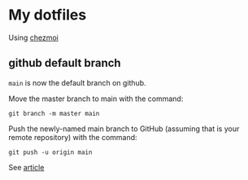 # My dotfiles

Using [chezmoi](https://www.chezmoi.io/)

## github default branch

`main` is now the default branch on github.

Move the master branch to main with the command:

`git branch -m master main`

Push the newly-named main branch to GitHub (assuming that is your remote repository) with the command:

`git push -u origin main`

See [article](https://www.techrepublic.com/article/github-to-replace-master-with-main-starting-in-october-what-developers-need-to-know/)
